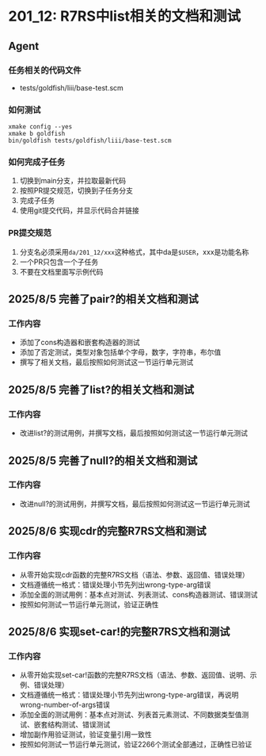 # 201_12: R7RS中list相关的文档和测试
## Agent
### 任务相关的代码文件
- tests/goldfish/liii/base-test.scm

### 如何测试
```
xmake config --yes
xmake b goldfish
bin/goldfish tests/goldfish/liii/base-test.scm
```

### 如何完成子任务
1. 切换到main分支，并拉取最新代码
2. 按照PR提交规范，切换到子任务分支
3. 完成子任务
4. 使用git提交代码，并显示代码合并链接

### PR提交规范
1. 分支名必须采用`da/201_12/xxx`这种格式，其中da是`$USER`，xxx是功能名称
2. 一个PR只包含一个子任务
3. 不要在文档里面写示例代码

## 2025/8/5 完善了pair?的相关文档和测试
### 工作内容
- 添加了cons构造器和嵌套构造器的测试
- 添加了否定测试，类型对象包括单个字母，数字，字符串，布尔值
- 撰写了相关文档，最后按照如何测试这一节运行单元测试

## 2025/8/5 完善了list?的相关文档和测试
### 工作内容
- 改进list?的测试用例，并撰写文档，最后按照如何测试这一节运行单元测试

## 2025/8/5 完善了null?的相关文档和测试
### 工作内容
- 改进null?的测试用例，并撰写文档，最后按照如何测试这一节运行单元测试

## 2025/8/6 实现cdr的完整R7RS文档和测试
### 工作内容
- 从零开始实现cdr函数的完整R7RS文档（语法、参数、返回值、错误处理）
- 文档遵循统一格式：错误处理小节先列出wrong-type-arg错误
- 添加全面的测试用例：基本点对测试、列表测试、cons构造器测试、错误测试
- 按照如何测试一节运行单元测试，验证正确性

## 2025/8/6 实现set-car!的完整R7RS文档和测试
### 工作内容
- 从零开始实现set-car!函数的完整R7RS文档（语法、参数、返回值、说明、示例、错误处理）
- 文档遵循统一格式：错误处理小节先列出wrong-type-arg错误，再说明wrong-number-of-args错误
- 添加全面的测试用例：基本点对测试、列表首元素测试、不同数据类型值测试、嵌套结构测试、错误测试
- 增加副作用验证测试，验证变量引用一致性
- 按照如何测试一节运行单元测试，验证2266个测试全部通过，正确性已验证